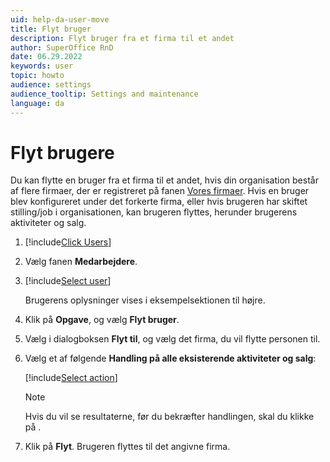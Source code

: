 ```yaml
---
uid: help-da-user-move
title: Flyt bruger
description: Flyt bruger fra et firma til et andet
author: SuperOffice RnD
date: 06.29.2022
keywords: user
topic: howto
audience: settings
audience_tooltip: Settings and maintenance
language: da
---
```


# Flyt brugere

Du kan flytte en bruger fra et firma til et andet, hvis din organisation består af flere firmaer, der er registreret på fanen [Vores firmaer][2]. Hvis en bruger blev konfigureret under det forkerte firma, eller hvis brugeren har skiftet stilling/job i organisationen, kan brugeren flyttes, herunder brugerens aktiviteter og salg.

1. [!include[Click Users](includes/goto-users.md)]

1. Vælg fanen **Medarbejdere**.

1. [!include[Select user](includes/select-user.md)]

    Brugerens oplysninger vises i eksempelsektionen til højre.

1. Klik på **Opgave**, og vælg **Flyt bruger**.

1. Vælg i dialogboksen **Flyt til**, og vælg det firma, du vil flytte personen til.

1. Vælg et af følgende **Handling på alle eksisterende aktiviteter og salg**:

    [!include[Select action](../../../learn/includes/select-action-on-activity.md)]

    > [!NOTE]
    > Hvis du vil se resultaterne, før du bekræfter handlingen, skal du klikke på <i class="ph ph-info" aria-label="Vis resultater"></i>.

1. Klik på **Flyt**. Brugeren flyttes til det angivne firma.

<!-- Referenced links -->
[2]: screen/index.md

<!-- Referenced images -->
